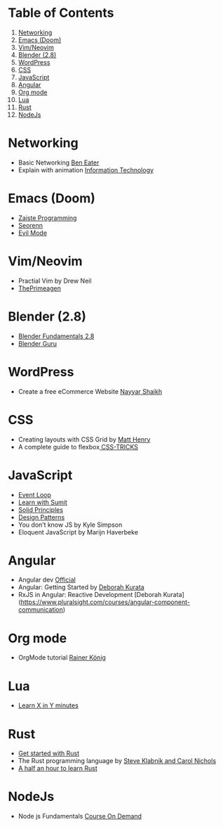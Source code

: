 # Table of Contents

1.  [Networking](#org445c46f)
2.  [Emacs (Doom)](#orgfc51e06)
3.  [Vim/Neovim](#org23d1f89)
4.  [Blender (2.8)](#orgdcaefc1)
5.  [WordPress](#org7233908)
6.  [CSS](#orgea16ff5)
7.  [JavaScript](#orgc8ccbb1)
8.  [Angular](#org1d89b6d)
9.  [Org mode](#org2bf804f)
10. [Lua](#org33f1870)
11. [Rust](#org558def1)
12. [NodeJs](#orgc61078e)

<a id="org445c46f"></a>

# Networking

- Basic Networking [Ben Eater](https://www.youtube.com/playlist?list=PLowKtXNTBypH19whXTVoG3oKSuOcw_XeW)
- Explain with animation [Information Technology](https://www.youtube.com/playlist?list=PL7zRJGi6nMRzHkyXpGZJg3KfRSCrF15Jg)

<a id="orgfc51e06"></a>

# Emacs (Doom)

- [Zaiste Programming](https://www.youtube.com/playlist?list=PLhXZp00uXBk4np17N39WvB80zgxlZfVwj)
- [Seorenn](https://www.youtube.com/playlist?list=PLPNohcoOBa5FT65hMZL6SkFmbyqFaLe3b)
- [Evil Mode](https://www.youtube.com/watch?v=JWD1Fpdd4Pc)

<a id="org23d1f89"></a>

# Vim/Neovim

- Practial Vim by Drew Neil
- [ThePrimeagen](https://www.youtube.com/playlist?list=PLm323Lc7iSW_wuxqmKx_xxNtJC_hJbQ7R)

<a id="orgdcaefc1"></a>

# Blender (2.8)

- [Blender Fundamentals 2.8](https://www.youtube.com/playlist?list=PLa1F2ddGya_-UvuAqHAksYnB0qL9yWDO6)
- [Blender Guru](https://www.youtube.com/playlist?list=PLjEaoINr3zgEq0u2MzVgAaHEBt--xLB6U)

<a id="org7233908"></a>

# WordPress

- Create a free eCommerce Website [Nayyar Shaikh](https://www.youtube.com/watch?v=1EYVO6NskAc&t=4903s)

<a id="orgea16ff5"></a>

# CSS

- Creating layouts with CSS Grid by [ Matt Henry](https://www.pluralsight.com/courses/css-grid-creating-layouts)
- A complete guide to flexbox[ CSS-TRICKS](https://css-tricks.com/snippets/css/a-guide-to-flexbox/)

<a id="orgc8ccbb1"></a>

# JavaScript

- [Event Loop](https://www.youtube.com/watch?v=8aGhZQkoFbQ)
- [Learn with Sumit](https://www.youtube.com/channel/UCFM3gG5IHfogarxlKcIHCAg)
- [Solid Principles](https://www.youtube.com/playlist?list=PLZlA0Gpn_vH9kocFX7R7BAe_CvvOCO_p9)
- [Design Patterns](https://www.youtube.com/playlist?list=PLZlA0Gpn_vH_CthENcPCM0Dww6a5XYC7f)
- You don&rsquo;t know JS by Kyle Simpson
- Eloquent JavaScript by Marijn Haverbeke

<a id="org1d89b6d"></a>

# Angular

- Angular dev [Official](https://angular.dev)
- Angular: Getting Started by [Deborah Kurata](https://www.pluralsight.com/courses/angular-2-getting-started-update)
- RxJS in Angular: Reactive Development [Deborah Kurata] (https://www.pluralsight.com/courses/angular-component-communication)

<a id="org2bf804f"></a>

# Org mode

- OrgMode tutorial [Rainer König](https://www.youtube.com/playlist?list=PLVtKhBrRV_ZkPnBtt_TD1Cs9PJlU0IIdE)

<a id="org33f1870"></a>

# Lua

- [Learn X in Y minutes](https://learnxinyminutes.com/docs/lua/)

<a id="org558def1"></a>

# Rust

- [Get started with Rust](https://docs.microsoft.com/en-us/learn/modules/rust-get-started/)
- The Rust programming language by [Steve Klabnik and Carol Nichols](https://doc.rust-lang.org/book/)
- [A half an hour to learn Rust](https://fasterthanli.me/articles/a-half-hour-to-learn-rust)

<a id="orgc61078e"></a>

# NodeJs

- Node js Fundamentals [Course On Demand](https://www.youtube.com/watch?v=fQDshQdX_rQ)
